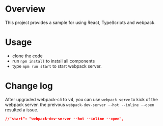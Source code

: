 # Overview
This project provides a sample for using React, TypeScripts and webpack. 

# Usage
* clone the code
* run ```npm install``` to install all components
* type ```npm run start``` to start webpack server.

# Change log
After upgraded webpack-cli to v4, you can use ```webpack serve``` to kick of the webpack server. the preivous ```webpack-dev-server --hot --inline --open``` resulted a issue. 
```JSON
//"start": "webpack-dev-server --hot --inline --open",
```

